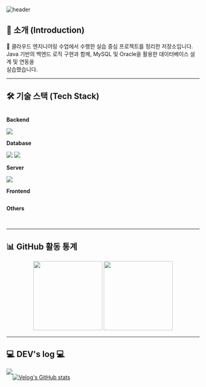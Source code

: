 ![header](https://capsule-render.vercel.app/api?type=Waving&color=auto&height=300&section=header&text=☁️%20Jsumin's%20Cloud%20Portfolio&fontSize=50)


## 📌 소개 (Introduction)

📘 클라우드 엔지니어링 수업에서 수행한 실습 중심 프로젝트를 정리한 저장소입니다. <br>
Java 기반의 백엔드 로직 구현과 함께, MySQL 및 Oracle을 활용한 데이터베이스 설계 및 연동을 <br> 실습했습니다.

---

## 🛠️ 기술 스택 (Tech Stack)

<div style="display:flex; flex-direction:column; align-items:flex-start;">
    <!-- Backend -->
    <p><strong>Backend</strong></p>
    <div>
        <img src="https://img.shields.io/badge/Java-007396?style=for-the-badge&logo=Java&logoColor=white">  
    </div>
    <!-- Database -->
    <p><strong>Database</strong></p>
    <div>
        <img src="https://img.shields.io/badge/oracle-F80000?style=for-the-badge&logo=oracle&logoColor=white"> 
        <img src="https://img.shields.io/badge/mysql-4479A1?style=for-the-badge&logo=mysql&logoColor=white"> 
    </div>
    <!-- Server -->
    <p><strong>Server</strong></p>
    <div>
        <img src="https://img.shields.io/badge/linux-FCC624?style=for-the-badge&logo=linux&logoColor=black"> 
    </div>
    <!-- Frontend -->
    <p><strong>Frontend</strong></p>
    <div>
    </div>
    <!-- Others -->
    <p><strong>Others</strong></p>
    <div>

</div><br>
</div>

---

## 📊 GitHub 활동 통계

<p align="center">
  <img src="https://github-readme-stats.vercel.app/api?username=Jsumin07&show_icons=true&theme=default" height="180"/>
  <img src="https://github-readme-stats.vercel.app/api/top-langs/?username=Jsumin07&layout=compact&theme=default" height="180"/>
</p>
  
---

## 💻 DEV's log 💻
<div style="display:flex; flex-direction:row;">
    <a href="https://velog.io/@bi-sz">
        <img src="https://img.shields.io/badge/Velog-20c997?style=for-the-badge&logo=Vimeo&logoColor=white"> 
    </a>
  
 [![Velog's GitHub stats](https://velog-readme-stats.vercel.app/api?name=suminnn)](https://github.com/suminnn/velog-readme-stats)
</div><br>
